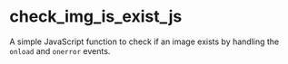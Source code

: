 # check_img_is_exist_js
A simple JavaScript function to check if an image exists by handling the `onload` and `onerror` events.
